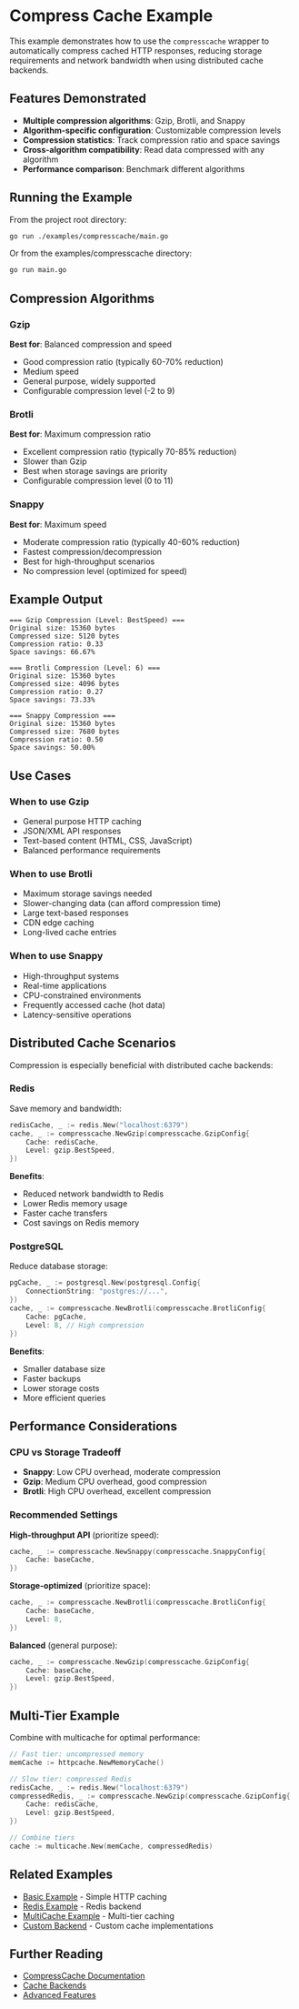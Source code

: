 # Compress Cache Example

This example demonstrates how to use the `compresscache` wrapper to automatically compress cached HTTP responses, reducing storage requirements and network bandwidth when using distributed cache backends.

## Features Demonstrated

- **Multiple compression algorithms**: Gzip, Brotli, and Snappy
- **Algorithm-specific configuration**: Customizable compression levels
- **Compression statistics**: Track compression ratio and space savings
- **Cross-algorithm compatibility**: Read data compressed with any algorithm
- **Performance comparison**: Benchmark different algorithms

## Running the Example

From the project root directory:

```bash
go run ./examples/compresscache/main.go
```

Or from the examples/compresscache directory:

```bash
go run main.go
```

## Compression Algorithms

### Gzip

**Best for**: Balanced compression and speed

- Good compression ratio (typically 60-70% reduction)
- Medium speed
- General purpose, widely supported
- Configurable compression level (-2 to 9)

### Brotli

**Best for**: Maximum compression ratio

- Excellent compression ratio (typically 70-85% reduction)
- Slower than Gzip
- Best when storage savings are priority
- Configurable compression level (0 to 11)

### Snappy

**Best for**: Maximum speed

- Moderate compression ratio (typically 40-60% reduction)
- Fastest compression/decompression
- Best for high-throughput scenarios
- No compression level (optimized for speed)

## Example Output

```text
=== Gzip Compression (Level: BestSpeed) ===
Original size: 15360 bytes
Compressed size: 5120 bytes
Compression ratio: 0.33
Space savings: 66.67%

=== Brotli Compression (Level: 6) ===
Original size: 15360 bytes
Compressed size: 4096 bytes
Compression ratio: 0.27
Space savings: 73.33%

=== Snappy Compression ===
Original size: 15360 bytes
Compressed size: 7680 bytes
Compression ratio: 0.50
Space savings: 50.00%
```

## Use Cases

### When to use Gzip

- General purpose HTTP caching
- JSON/XML API responses
- Text-based content (HTML, CSS, JavaScript)
- Balanced performance requirements

### When to use Brotli

- Maximum storage savings needed
- Slower-changing data (can afford compression time)
- Large text-based responses
- CDN edge caching
- Long-lived cache entries

### When to use Snappy

- High-throughput systems
- Real-time applications
- CPU-constrained environments
- Frequently accessed cache (hot data)
- Latency-sensitive operations

## Distributed Cache Scenarios

Compression is especially beneficial with distributed cache backends:

### Redis

Save memory and bandwidth:

```go
redisCache, _ := redis.New("localhost:6379")
cache, _ := compresscache.NewGzip(compresscache.GzipConfig{
    Cache: redisCache,
    Level: gzip.BestSpeed,
})
```

**Benefits**:

- Reduced network bandwidth to Redis
- Lower Redis memory usage
- Faster cache transfers
- Cost savings on Redis memory

### PostgreSQL

Reduce database storage:

```go
pgCache, _ := postgresql.New(postgresql.Config{
    ConnectionString: "postgres://...",
})
cache, _ := compresscache.NewBrotli(compresscache.BrotliConfig{
    Cache: pgCache,
    Level: 8, // High compression
})
```

**Benefits**:

- Smaller database size
- Faster backups
- Lower storage costs
- More efficient queries

## Performance Considerations

### CPU vs Storage Tradeoff

- **Snappy**: Low CPU overhead, moderate compression
- **Gzip**: Medium CPU overhead, good compression
- **Brotli**: High CPU overhead, excellent compression

### Recommended Settings

**High-throughput API** (prioritize speed):

```go
cache, _ := compresscache.NewSnappy(compresscache.SnappyConfig{
    Cache: baseCache,
})
```

**Storage-optimized** (prioritize space):

```go
cache, _ := compresscache.NewBrotli(compresscache.BrotliConfig{
    Cache: baseCache,
    Level: 8,
})
```

**Balanced** (general purpose):

```go
cache, _ := compresscache.NewGzip(compresscache.GzipConfig{
    Cache: baseCache,
    Level: gzip.BestSpeed,
})
```

## Multi-Tier Example

Combine with multicache for optimal performance:

```go
// Fast tier: uncompressed memory
memCache := httpcache.NewMemoryCache()

// Slow tier: compressed Redis
redisCache, _ := redis.New("localhost:6379")
compressedRedis, _ := compresscache.NewGzip(compresscache.GzipConfig{
    Cache: redisCache,
    Level: gzip.BestSpeed,
})

// Combine tiers
cache := multicache.New(memCache, compressedRedis)
```

## Related Examples

- [Basic Example](../basic/) - Simple HTTP caching
- [Redis Example](../redis/) - Redis backend
- [MultiCache Example](../multicache/) - Multi-tier caching
- [Custom Backend](../custom-backend/) - Custom cache implementations

## Further Reading

- [CompressCache Documentation](../../wrapper/compresscache/README.md)
- [Cache Backends](../../docs/backends.md)
- [Advanced Features](../../docs/advanced-features.md)
